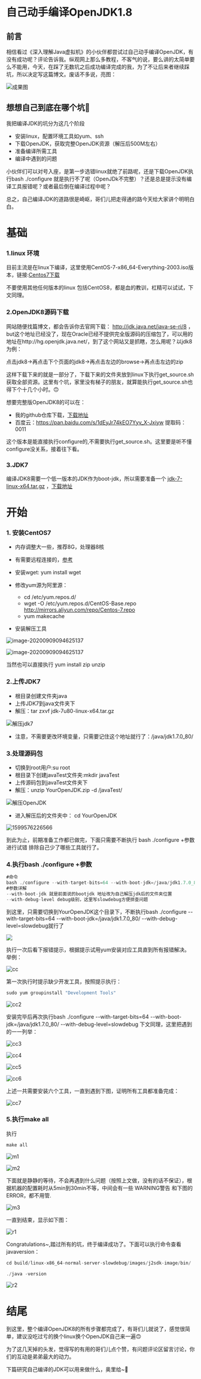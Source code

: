 # 自己动手编译OpenJDK1.8

## 前言

相信看过《深入理解Java虚拟机》的小伙伴都尝试过自己动手编译OpenJDK，有没有成功呢？评论告诉我。纵观网上那么多教程，不客气的说，要么讲的太简单要么不能用，今天，在踩了无数坑之后成功编译完成的我，为了不让后来者继续踩坑，所以决定写这篇博文。废话不多说，亮图：

![成果图](https://github.com/ChengYongchao/OpenJdk8/tree/master/img/成果图.png)

## 想想自己到底在哪个坑🙈

我把编译JDK的坑分为这几个阶段

- 安装linux，配置环境工具如yum、ssh
- 下载OpenJDK，获取完整OpenJDK资源（解压后500M左右）
- 准备编译所需工具
- 编译中遇到的问题

小伙伴们可以对号入座，是第一步选错linux就绝了前路呢，还是下载OpenJDK执行bash ./configure 就是执行不了呢（OpenJDk不完整）？还是总是提示没有编译工具报错呢？或者最后倒在编译过程中呢？

总之，自己编译JDK的道路很是崎岖，哥们儿把走得通的路今天给大家讲个明明白白。

# 基础

### 1.linux 环境

目前主流是在linux下编译，这里使用CentOS-7-x86_64-Everything-2003.iso版本，链接:[Centos7下载](http://mirrors.aliyun.com/centos/7/isos/x86_64/CentOS-7-x86_64-Everything-2003.torrent)

不要使用其他任何版本的linux 包括CentOS8，都是血的教训，杠精可以试试，下文同理。

### 2.OpenJDK8源码下载

网站随便找篇博文，都会告诉你去官网下载： http://jdk.java.net/java-se-ri/8 ，but这个地址已经没了，现在Oracle已经不提供完全版源码的压缩包了，可以用的地址在http://hg.openjdk.java.net/，到了这个网站又是抓瞎，怎么用呢？以jdk8为例：

​		点击jdk8->再点击下个页面的jdk8->再点击左边的browse->再点击左边的zip

这样下载下来的就是一部分了，下载下来的文件夹放到linux下执行get_source.sh获取全部资源。这里有个坑，家里没有梯子的朋友，就算能执行get_source.sh也得下个十几个小时。🙃

想要完整版OpenJDK8的可以在：

- 我的github仓库下载，[下载地址](https://github.com/ChengYongchao/OpenJdk8)
- 百度云：https://pan.baidu.com/s/1dEyJr74kEO7Yyv_X-Jxiyw 提取码：0011

这个版本是能直接执行configure的,不需要执行get_source.sh。这里要是听不懂configure没关系，接着往下看。

### 3.JDK7

编译JDK8需要一个低一版本的JDK作为boot-jdk，所以需要准备一个 [jdk-7-linux-x64.tar.gz](http://download.oracle.com/otn-pub/java/jdk/7/jdk-7-linux-x64.tar.gz) ，[下载地址](https://www.oracle.com/cn/database/technology/java-se-jdk-7-download.html)

# 开始

### 1. 安装CentOS7

- 内存调整大一些，推荐8G，处理器8核
- 有需要远程连接的，[参考](https://www.cnblogs.com/mzhaox/p/11304793.html)
- 安装wget: yum install wget
- 修改yum源为阿里源：
	
	- cd  /etc/yum.repos.d/ 
	-  wget -O /etc/yum.repos.d/CentOS-Base.repo http://mirrors.aliyun.com/repo/Centos-7.repo 
	-  yum makecache 
- 安装解压工具

![image-20200909094625137](\img\解压.png)

![image-20200909094625137](\img\解压2.png)

当然也可以直接执行 yum install zip unzip

### 2.上传JDK7

- 根目录创建文件夹java
- 上传JDK7到java文件夹下
- 解压：tar zxvf jdk-7u80-linux-x64.tar.gz

![解压jdk7](\img\解压jdk7.png)

- 注意，不需要更改环境变量，只需要记住这个地址就行了：/java/jdk1.7.0_80/

### 3.处理源码包

- 切换到root用户:su root
- 根目录下创建javaTest文件夹:mkdir javaTest
- 上传源码包到javaTest文件夹下
- 解压：unzip YourOpenJDK.zip -d /javaTest/

![解压OpenJDK](\img\解压OpenJDK.png)

- 进入解压后的文件夹中： cd YourOpenJDK

![1599576226566](\img\javaTest.png)



到此为止，前期准备工作都已做完，下面只需要不断执行 bash ./configure +参数 进行试错 排除自己少了哪些工具就行了。

### 4.执行bash ./configure +参数

```java
#命令
bash ./configure --with-target-bits=64 --with-boot-jdk=/java/jdk1.7.0_80/ --with-debug-level=slowdebug
#参数详解
--with-boot-jdk 就是前面说的bootjdk 地址改为自己解压jdk后的文件夹位置
--with-debug-level debug级别，这里写slowdebug方便排查问题
```

到这里，只需要切换到YourOpenJDK这个目录下，不断执行bash ./configure --with-target-bits=64 --with-boot-jdk=/java/jdk1.7.0_80/ --with-debug-level=slowdebug就行了

![](img/configure1.png)

执行一次后看下报错提示，根据提示试用yum安装对应工具直到所有报错解决。举例：

![cc](img/cc.png)



第一次执行时提示缺少开发工具，按照提示执行：

```java
sudo yum groupinstall "Development Tools"
```

![cc2](img/cc2.png)

安装完毕后再次执行bash ./configure --with-target-bits=64 --with-boot-jdk=/java/jdk1.7.0_80/ --with-debug-level=slowdebug 下文同理，这里把遇到的一一列举：

![cc3](img/cc3.png)

![cc4](img/cc4.png)

![cc5](img/cc5.png)

![cc6](img/cc6.png)

上述一共需要安装六个工具，一直到遇到下图，证明所有工具都准备完成：

![cc7](img/cc7.png)

### 5.执行make all

执行

```java
make all
```

![m1](img/m1.png)

![m2](img/m2.png)

下面就是静静的等待，不会再遇到什么问题（按照上文做，没有的话不保证），根据机器的配置耗时从5min到30min不等，中间会有一些 WARNING警告 和下图的ERROR，都不用管.

![m3](img/m3.png)

一直到结束，显示如下图：

![r1](img/r1.png)

Congratulations~,踏过所有的坑，终于编译成功了。下面可以执行命令查看javaversion：

```java
cd build/linux-x86_64-normal-server-slowdebug/images/j2sdk-image/bin/

./java -version
```

![r2](img/r2.png)

# 结尾

到这里，整个编译OpenJDK8的所有步骤都完成了，有哥们儿就说了，感觉很简单，建议没吃过亏的换个linux换个OpenJDK自己来一遍🙃

为了这几天掉的头发，觉得写的有用的哥们儿点个赞，有问题评论区留言讨论，你们的互动是弟弟最大的动力。

下篇研究自己编译的JDK可以用来做什么，奥里给~💪